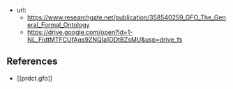 
- url: 
  - https://www.researchgate.net/publication/358540259_GFO_The_General_Formal_Ontology
  - https://drive.google.com/open?id=1-NL_FIdtMTFCUfAqs9ZNQIa1ODtBZsMU&usp=drive_fs

## References

- [[prdct.gfo]]